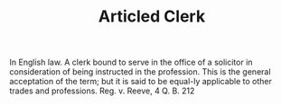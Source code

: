 ---
title: Articled Clerk
letter: A
permalink: "/definitions/articled-clerk.html"
body: In English law. A clerk bound to serve in the office of a solicitor in consideration
  of being instructed in the profession. This is the general acceptation of the term;
  but it is said to be equal-ly applicable to other trades and professions. Reg. v.
  Reeve, 4 Q. B. 212
published_at: '2018-07-07'
source: Black's Law Dictionary
layout: post
---